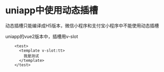 # uniapp中使用动态插槽

动态插槽只能编译成H5版本，微信小程序和支付宝小程序中不能使用动态插槽

uniapp的vue2版本中，插槽用v-slot

```vue
    <test>
      <template v-slot:tt>
        我是测试
      </template>
    </test>
```
